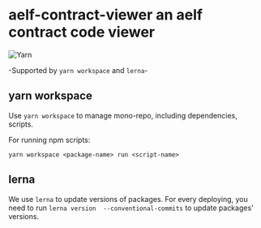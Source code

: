 # aelf-contract-viewer an aelf contract code viewer


![Yarn](https://img.shields.io/badge/yarn-workspace-brightgreen)

-Supported by `yarn workspace` and `lerna`-

## yarn workspace

Use `yarn workspace` to manage mono-repo, including dependencies, scripts.

For running npm scripts:
```shell script
yarn workspace <package-name> run <script-name>
```

## lerna

We use `lerna` to update versions of packages. For every deploying, you need to run `lerna version  --conventional-commits` to update packages' versions.
